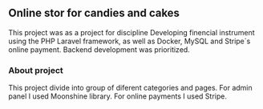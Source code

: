 ## Online stor for candies and cakes 
This project was  as a project for discipline Developing finencial instrument  using the PHP Laravel framework, as well as Docker,  MySQL  and Stripe`s online payment. Backend development was prioritized.

### About project

This project divide into group of diferent categories and pages. For admin panel I used Moonshine library. For online payments I used Stripe.
